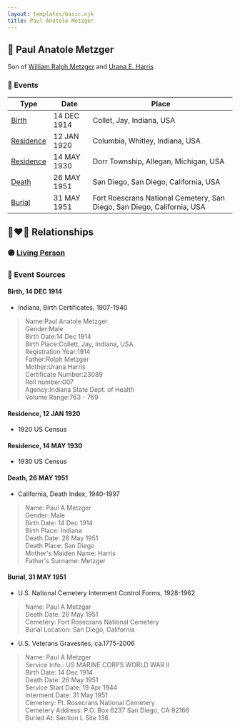 ```yaml
---
layout: templates/basic.njk
title: Paul Anatole Metzger
---
```

## 🔵 Paul Anatole Metzger

Son of [William Ralph Metzger](/people/6/66898263) and [Urana E. Harris](/people/8/8274504)

### 📆 Events

Type | Date | Place
------ | ------ | ------
[Birth](#event-event-2) | 14 DEC 1914 | Collet, Jay, Indiana, USA
[Residence](#event-event-0) | 12 JAN 1920 | Columbia, Whitley, Indiana, USA
[Residence](#event-event-1) | 14 MAY 1930 | Dorr Township, Allegan, Michigan, USA
[Death](#event-event-5) | 26 MAY 1951 | San Diego, San Diego, California, USA
[Burial](#event-event-6) | 31 MAY 1951 | Fort Roescrans National Cemetery, San Diego, San Diego, California, USA

## 👩‍❤️‍👨 Relationships

### 🟣 [Living Person](/people/5/52781594)

### 📰 Event Sources

#### <a id="event-event-2"></a> Birth, 14 DEC 1914
* Indiana, Birth Certificates, 1907-1940
>   
  > Name:Paul Anatole Metzger  
  > Gender:Male  
  > Birth Date:14 Dec 1914  
  > Birth Place:Collett, Jay, Indiana, USA  
  > Registration Year:1914  
  > Father:Rolph Metzger  
  > Mother:Urana Harris  
  > Certificate Number:23089  
  > Roll number:007  
  > Agency:Indiana State Dept. of Health  
  > Volume Range:763 - 769

#### <a id="event-event-0"></a> Residence, 12 JAN 1920
* 1920 US Census

#### <a id="event-event-1"></a> Residence, 14 MAY 1930
* 1930 US Census

#### <a id="event-event-5"></a> Death, 26 MAY 1951
* California, Death Index, 1940-1997
>   
  > Name: Paul A Metzger  
  > Gender: Male  
  > Birth Date: 14 Dec 1914  
  > Birth Place: Indiana  
  > Death Date: 26 May 1951  
  > Death Place: San Diego  
  > Mother's Maiden Name: Harris  
  > Father's Surname: Metzger

#### <a id="event-event-6"></a> Burial, 31 MAY 1951
* U.S. National Cemetery Interment Control Forms, 1928-1962
>   
  > Name: Paul A Metzgar  
  > Death Date: 26 May 1951  
  > Cemetery: Fort Rosecrans National Cemetery  
  > Burial Location: San Diego, California
* U.S. Veterans Gravesites, ca.1775-2006
>   
  > Name: Paul A Metzger  
  > Service Info.: US MARINE CORPS WORLD WAR II  
  > Birth Date: 14 Dec 1914  
  > Death Date: 26 May 1951  
  > Service Start Date: 19 Apr 1944  
  > Interment Date: 31 May 1951  
  > Cemetery: Ft. Rosecrans National Cemetery  
  > Cemetery Address: P.O. Box 6237 San Diego, CA 92166  
  > Buried At: Section L Site 136